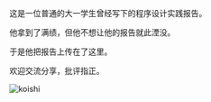 这是一位普通的大一学生曾经写下的程序设计实践报告。



他拿到了满绩，但他不想让他的报告就此湮没。



于是他把报告上传在了这里。



欢迎交流分享，批评指正。



![koishi](https://i.postimg.cc/Wp9TKkCL/FLOrx-Xaa-IAE7kk-V.jpg)
